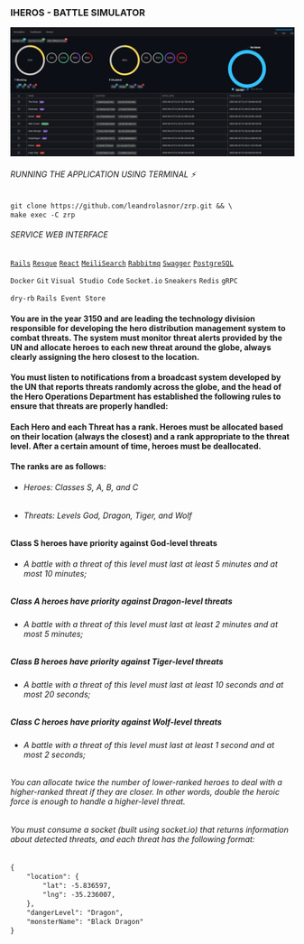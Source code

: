### IHEROS - BATTLE SIMULATOR
![plot](./print-screen.png)
###### RUNNING THE APPLICATION USING TERMINAL :zap:
```
git clone https://github.com/leandrolasnor/zrp.git && \
make exec -C zrp
```
###### SERVICE WEB INTERFACE
[`Rails`](http://localhost:3000/rails/info/routes) [`Resque`](http://localhost:3000/jobs) [`React`](http://localhost:5600) [`MeiliSearch`](http://localhost:7700) [`Rabbitmq`](http://localhost:15672) [`Swagger`](http://localhost:3000/api-docs) [`PostgreSQL`](http://localhost:8080)

`Docker` `Git` `Visual Studio Code`
`Socket.io` `Sneakers` `Redis` `gRPC`

`dry-rb` `Rails Event Store`
#### You are in the year 3150 and are leading the technology division responsible for developing the hero distribution management system to combat threats. The system must monitor threat alerts provided by the UN and allocate heroes to each new threat around the globe, always clearly assigning the hero closest to the location.

#### You must listen to notifications from a broadcast system developed by the UN that reports threats randomly across the globe, and the head of the Hero Operations Department has established the following rules to ensure that threats are properly handled:

#### Each Hero and each Threat has a rank. Heroes must be allocated based on their location (always the closest) and a rank appropriate to the threat level. After a certain amount of time, heroes must be deallocated.

#### The ranks are as follows:
- ###### Heroes: Classes S, A, B, and C
- ###### Threats: Levels God, Dragon, Tiger, and Wolf

#### __Class S heroes__ have priority against __God-level threats__
- ###### A battle with a threat of this level must last at least 5 minutes and at most 10 minutes;

##### __Class A heroes__ have priority against __Dragon-level threats__
- ###### A battle with a threat of this level must last at least 2 minutes and at most 5 minutes;

##### __Class B heroes__ have priority against __Tiger-level threats__
- ###### A battle with a threat of this level must last at least 10 seconds and at most 20 seconds;

##### __Class C heroes__ have priority against __Wolf-level threats__
- ###### A battle with a threat of this level must last at least 1 second and at most 2 seconds;

###### You can allocate twice the number of lower-ranked heroes to deal with a higher-ranked threat if they are closer. In other words, double the heroic force is enough to handle a higher-level threat.

###### You must consume a socket (built using socket.io) that returns information about detected threats, and each threat has the following format:

```
{
    "location": {
        "lat": -5.836597,
        "lng": -35.236007,
    },
    "dangerLevel": "Dragon",
    "monsterName": "Black Dragon"
}
```
